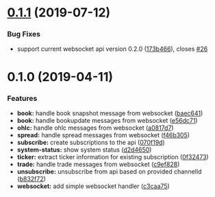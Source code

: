 # [0.1.1](https://github.com/m4cx/kraken-wsapi-dotnet/compare/v0.1.1...v0.1.0) (2019-07-12)


### Bug Fixes

* support current websocket api version 0.2.0 ([173b466](https://github.com/m4cx/kraken-wsapi-dotnet/commit/173b466)), closes [#26](https://github.com/m4cx/kraken-wsapi-dotnet/issues/26)


# 0.1.0 (2019-04-11)

### Features

* **book:** handle book snapshot message from websocket ([baec641](https://github.com/m4cx/kraken-wsapi-dotnet/commit/baec641))
* **book:** handle bookupdate messages from websocket ([e56dc71](https://github.com/m4cx/kraken-wsapi-dotnet/commit/e56dc71))
* **ohlc:** handle ohlc messages from websocket ([a0817d7](https://github.com/m4cx/kraken-wsapi-dotnet/commit/a0817d7))
* **spread:** handle spread messages from websocket ([f46b305](https://github.com/m4cx/kraken-wsapi-dotnet/commit/f46b305))
* **subscribe:** create subscriptions to the api ([070f19d](https://github.com/m4cx/kraken-wsapi-dotnet/commit/070f19d))
* **system-status:** show system status ([d2d4650](https://github.com/m4cx/kraken-wsapi-dotnet/commit/d2d4650))
* **ticker:** extract ticker information for existing subscription ([0f32473](https://github.com/m4cx/kraken-wsapi-dotnet/commit/0f32473))
* **trade:** handle trade messages from websocket ([c9ef828](https://github.com/m4cx/kraken-wsapi-dotnet/commit/c9ef828))
* **unsubscribe:** unsubscribe from api based on provided channelId ([b832f72](https://github.com/m4cx/kraken-wsapi-dotnet/commit/b832f72))
* **websocket:** add simple websocket handler ([c3caa75](https://github.com/m4cx/kraken-wsapi-dotnet/commit/c3caa75))
